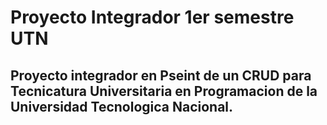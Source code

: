 # Proyecto Integrador 1er semestre UTN

## Proyecto integrador en Pseint de un CRUD para Tecnicatura Universitaria en Programacion de la Universidad Tecnologica Nacional.

